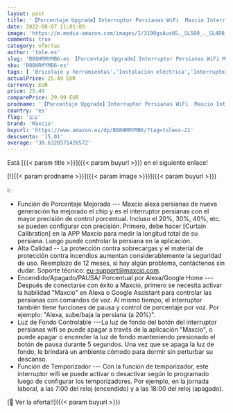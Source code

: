 ```yaml
---
layout: post
title: '【Porcentaje Upgrade】Interruptor Persianas WiFi  Maxcio Interruptor Inteligente Control por Porcentaje de APP Y Voz Compatible con Alexa y Google Home  con Temporizador para Motor Persiana Tublar'
date: 2022-08-07 11:01:03
image: 'https://m.media-amazon.com/images/I/3190gsAusHS._SL500_._SL400_.jpg'
comments: true
category: ofertas
author: 'tole.es'
slug: 'B08HRMYMB6-es 【Porcentaje Upgrade】Interruptor Persianas WiFi Maxcio...'
sku: 'B08HRMYMB6-es'
tags: [ 'Bricolaje y herramientas','Instalación eléctrica','Interruptores de persianas y puertas automáticas','Interruptores y reguladores de luz','alexa','google','home','maxcio','🇪🇸', ]
actualPrice: 25.49 EUR
currency: EUR
price: 25.49
comparePrice: 29.99 EUR
prodname: '【Porcentaje Upgrade】Interruptor Persianas WiFi  Maxcio Interruptor Inteligente Control por Porcentaje de APP Y Voz Compatible con Alexa y Google Home  con Temporizador para Motor Persiana Tublar'
country: 'es'
flag: '🇪🇸'
brand: 'Maxcio'
buyurl: 'https://www.amazon.es/dp/B08HRMYMB6/?tag=tolees-21'
descuento: '15.01'
average: '30.6328571428572'
---
```


Está [{{< param title >}}]({{< param buyurl >}}) en el siguiente enlace!

[![{{< param prodname >}}]({{< param image >}})]({{< param buyurl >}})

ℹ️:

- Función de Porcentaje Mejorada --- Maxcio alexa persianas de nueva generación ha mejorado el chip y es el interruptor persianas con el mayor precisión de control porcentual. Incluso el 20%, 30%, 40%, etc. se pueden configurar con precisión. Primero, debe hacer [Curtain Calibration] en la APP Maxcio para medir la longitud total de su persiana. Luego puede controlar la persiana en la aplicación.
- Alta Calidad -- La protección contra sobrecargas y el material de protección contra incendios aumentan considerablemente la seguridad de uso. Reemplazo de 12 meses, si hay algún problema, contáctenos sin dudar. Soporte técnico: eu-support@maxcio.com.
- Encendido/Apagado/PAUSA/ Porcentual por Alexa/Google Home --- Después de conectarse con éxito a Maxcio, primero se necesita activar la habilidad "Maxcio" en Alexa o Google Assistant para controlar las persianas con comandos de voz. Al mismo tiempo, el interruptor también tiene funciones de pausa y control de porcentaje por voz. Por ejemplo: "Alexa, sube/baja la persiana (a 20%)".
- Luz de Fondo Controlable ---La luz de fondo del botón del interruptor persianas wifi se puede apagar a través de la aplicación "Maxcio", o puede apagar o encender la luz de fondo manteniendo presionado el botón de pausa durante 5 segundos. Una vez que se apaga la luz de fondo, le brindará un ambiente cómodo para dormir sin perturbar su descanso.
- Función de Temporizador --- Con la función de temporizador, este interruptor wifi se puede activar o desactivar según lo programado luego de configurar los temporizadores. Por ejemplo, en la jornada laboral, a las 7:00 del reloj (encendido) y a las 18:00 del reloj (apagado).

[🛒 Ver la oferta!!]({{< param buyurl >}})
